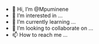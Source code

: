 - 👋 Hi, I’m @Mpuminene
- 👀 I’m interested in ...
- 🌱 I’m currently learning ...
- 💞️ I’m looking to collaborate on ...
- 📫 How to reach me ...

<!---
Mpuminene/Mpuminene is a ✨ special ✨ repository because its `README.md` (this file) appears on your GitHub profile.
You can click the Preview link to take a look at your changes.
--->
